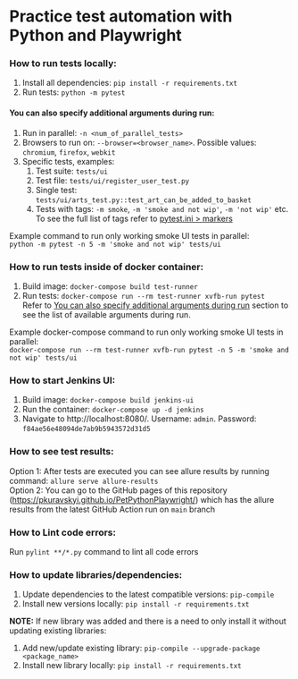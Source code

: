 # Practice test automation with Python and Playwright

### How to run tests locally:

1. Install all dependencies: `pip install -r requirements.txt`
2. Run tests: `python -m pytest`

#### You can also specify additional arguments during run:

1. Run in parallel: `-n <num_of_parallel_tests>`
2. Browsers to run on: `--browser=<browser_name>`. Possible values: `chromium`, `firefox`, `webkit`
3. Specific tests, examples:
    1. Test suite: `tests/ui`
    2. Test file: `tests/ui/register_user_test.py`
    3. Single test: `tests/ui/arts_test.py::test_art_can_be_added_to_basket`
    4. Tests with tags: `-m smoke`, `-m 'smoke and not wip'`, `-m 'not wip'` etc. To see the full list of tags refer
       to [pytest.ini > markers](pytest.ini)

Example command to run only working smoke UI tests in parallel:  
`python -m pytest -n 5 -m 'smoke and not wip' tests/ui`

### How to run tests inside of docker container:

1. Build image: `docker-compose build test-runner`
2. Run tests: `docker-compose run --rm test-runner xvfb-run pytest`  
   Refer
   to [You can also specify additional arguments during run](#you-can-also-specify-additional-arguments-during-run)
   section to see the list of available arguments during run.

Example docker-compose command to run only working smoke UI tests in parallel:  
`docker-compose run --rm test-runner xvfb-run pytest -n 5 -m 'smoke and not wip' tests/ui`

### How to start Jenkins UI:

1. Build image: `docker-compose build jenkins-ui`
2. Run the container: `docker-compose up -d jenkins`
3. Navigate to http://localhost:8080/. Username: `admin`. Password: `f84ae56e48094de7ab9b5943572d31d5`

### How to see test results:

Option 1: After tests are executed you can see allure results by running command: ```allure serve allure-results```   
Option 2: You can go to the GitHub pages of this repository (https://pkuravskyi.github.io/PetPythonPlaywright/) which
has the allure results from the latest GitHub Action run on `main` branch

### How to Lint code errors:

Run `pylint **/*.py` command to lint all code errors

### How to update libraries/dependencies:

1. Update dependencies to the latest compatible versions: `pip-compile`
2. Install new versions locally: `pip install -r requirements.txt`

**NOTE:** If new library was added and there is a need to only install it without updating existing libraries:

1. Add new/update existing library: `pip-compile --upgrade-package <package_name>`
2. Install new library locally: `pip install -r requirements.txt`  

